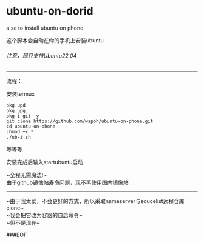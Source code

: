 # ubuntu-on-dorid
a sc to install ubuntu on phone

这个脚本会自动在你的手机上安装ubuntu  
###### 注意，现只支持Ubuntu22.04

___

流程：

安装termux
```
pkg upd  
pkg upg  
pkg i git -y  
git clone https://github.com/wspbh/ubuntu-on-phone.git  
cd ubuntu-on-phone  
chmod +x *  
./ub-i.sh  
```
等等等


安装完成后输入startubuntu启动


~全程无需魔法!~  
由于github镜像站寿命问题，现不再使用国内镜像站

___

~由于我太菜，不会更好的方式，所以采取nameserver与soucelist远程仓库clone~  
~我会把它改为容器的自启命令~  
~但不是现在~  

###EOF
